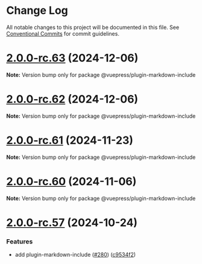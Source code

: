 # Change Log

All notable changes to this project will be documented in this file.
See [Conventional Commits](https://conventionalcommits.org) for commit guidelines.

# [2.0.0-rc.63](https://github.com/vuepress/ecosystem/compare/v2.0.0-rc.62...v2.0.0-rc.63) (2024-12-06)

**Note:** Version bump only for package @vuepress/plugin-markdown-include

# [2.0.0-rc.62](https://github.com/vuepress/ecosystem/compare/v2.0.0-rc.61...v2.0.0-rc.62) (2024-12-06)

**Note:** Version bump only for package @vuepress/plugin-markdown-include

# [2.0.0-rc.61](https://github.com/vuepress/ecosystem/compare/v2.0.0-rc.60...v2.0.0-rc.61) (2024-11-23)

**Note:** Version bump only for package @vuepress/plugin-markdown-include

# [2.0.0-rc.60](https://github.com/vuepress/ecosystem/compare/v2.0.0-rc.58...v2.0.0-rc.60) (2024-11-06)

**Note:** Version bump only for package @vuepress/plugin-markdown-include

# [2.0.0-rc.57](https://github.com/vuepress/ecosystem/compare/v2.0.0-rc.56...v2.0.0-rc.57) (2024-10-24)

### Features

- add plugin-markdown-include ([#280](https://github.com/vuepress/ecosystem/issues/280)) ([c9534f2](https://github.com/vuepress/ecosystem/commit/c9534f27a77b826c1db83284c578301012e6ac90))
